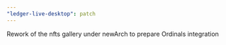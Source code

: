 ```yaml
---
"ledger-live-desktop": patch
---
```


Rework of the nfts gallery under newArch to prepare Ordinals integration
